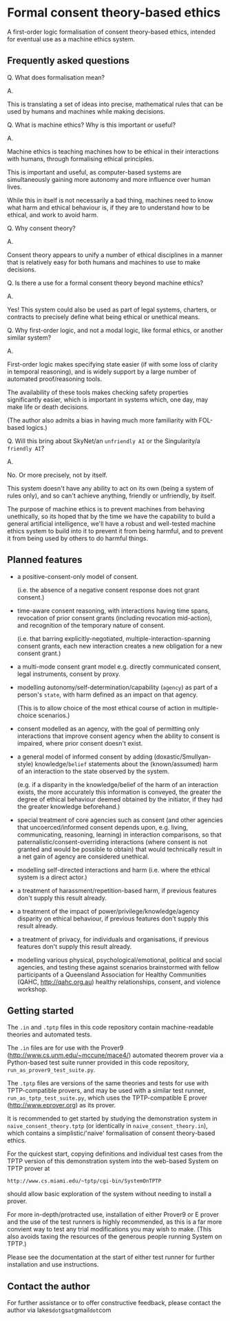 Formal consent theory-based ethics
==================================

A first-order logic formalisation of consent theory-based ethics, intended for eventual use
as a machine ethics system.



Frequently asked questions
--------------------------

Q. What does formalisation mean?

A.

This is translating a set of ideas into precise, mathematical rules that can be used by humans and
machines while making decisions.


Q. What is machine ethics? Why is this important or useful?

A.

Machine ethics is teaching machines how to be ethical in their interactions with humans,
through formalising ethical principles.

This is important and useful, as computer-based systems are simultaneously gaining
more autonomy and more influence over human lives.

While this in itself is not necessarily a bad thing, machines need to know what harm and
ethical behaviour is, if they are to understand how to be ethical, and work to avoid harm.


Q. Why consent theory?

A.

Consent theory appears to unify a number of ethical disciplines in a manner that is
relatively easy for both humans and machines to use to make decisions.


Q. Is there a use for a formal consent theory beyond machine ethics?

A.

Yes! This system could also be used as part of legal systems, charters, or contracts to precisely
define what being ethical or unethical means.


Q. Why first-order logic, and not a modal logic, like formal ethics, or another similar system?

A.

First-order logic makes specifying state easier (if with some loss of clarity in temporal
reasoning), and is widely support by a large number of automated proof/reasoning tools.

The availability of these tools makes checking safety properties significantly easier, which is
important in systems which, one day, may make life or death decisions.

(The author also admits a bias in having much more familiarity with FOL-based logics.)


Q. Will this bring about SkyNet/an `unfriendly AI` or the Singularity/a `friendly AI`?

A.

No. Or more precisely, not by itself.

This system doesn't have any ability to act on its own (being a system of rules only),
and so can't achieve anything, friendly or unfriendly, by itself.

The purpose of machine ethics is to prevent machines from behaving unethically, so its hoped
that by the time we have the capability to build a general artificial intelligence,
we'll have a robust and well-tested machine ethics system to build into it to prevent it from
being harmful, and to prevent it from being used by others to do harmful things.



Planned features
----------------

 - a positive-consent-only model of consent.

   (i.e. the absence of a negative consent response does not grant consent.)

 - time-aware consent reasoning, with interactions having time spans, revocation of prior
   consent grants (including revocation mid-action), and recognition of the temporary nature
   of consent.

   (i.e. that barring explicitly-negotiated, multiple-interaction-spanning consent grants, each
   new interaction creates a new obligation for a new consent grant.)

 - a multi-mode consent grant model e.g. directly communicated consent, legal instruments,
   consent by proxy.

 - modelling autonomy/self-determination/capability (`agency`) as part of a person's `state`,
   with harm defined as an impact on that agency.

   (This is to allow choice of the most ethical course of action in multiple-choice scenarios.)

 - consent modelled as an agency, with the goal of permitting only interactions that improve
   consent agency when the ability to consent is impaired, where prior consent doesn't exist.

 - a general model of informed consent by adding (doxastic/Smullyan-style) knowledge/`belief`
   statements about the (known/assumed) harm of an interaction to the state observed by the system.

   (e.g. if a disparity in the knowledge/belief of the harm of an interaction exists,
    the more accurately this information is conveyed, the greater the degree of ethical
    behaviour deemed obtained by the initiator, if they had the greater knowledge beforehand.)

 - special treatment of core agencies such as consent (and other agencies that uncoerced/informed
   consent depends upon, e.g. living, communicating, reasoning, learning) in interaction
   comparisons, so that paternalistic/consent-overriding interactions (where consent is not
   granted and would be possible to obtain) that would technically result in a net gain of agency
   are considered unethical.

 - modelling self-directed interactions and harm (i.e. where the ethical system is a direct actor.)

 - a treatment of harassment/repetition-based harm, if previous features don't supply this
   result already.

 - a treatment of the impact of power/privilege/knowledge/agency disparity on ethical behaviour,
   if previous features don't supply this result already.

 - a treatment of privacy, for individuals and organisations, if previous features don't supply
   this result already.

 - modelling various physical, psychological/emotional, political and social agencies, and testing
   these against scenarios brainstormed with fellow participants of a Queensland Association for
   Healthy Communities (QAHC, http://qahc.org.au) healthy relationships, consent, and violence
   workshop.



Getting started
---------------

The `.in` and `.tptp` files in this code repository contain machine-readable theories and automated tests.


The `.in` files are for use with the Prover9 (http://www.cs.unm.edu/~mccune/mace4/)
automated theorem prover via a Python-based test suite runner provided in this code repository,
`run_as_prover9_test_suite.py`.

The `.tptp` files are versions of the same theories and tests for use with TPTP-compatible provers, and may
be used with a similar test runner, `run_as_tptp_test_suite.py`, which uses the TPTP-compatible
E prover (http://www.eprover.org) as its prover.


It is recommended to get started by studying the demonstration system in `naive_consent_theory.tptp`
(or identically in `naive_consent_theory.in`), which contains a simplistic/'naive' formalisation of
consent theory-based ethics.


For the quickest start, copying definitions and individual test cases from the TPTP version of this
demonstration system into the web-based System on TPTP prover at

    http://www.cs.miami.edu/~tptp/cgi-bin/SystemOnTPTP

should allow basic exploration of the system without needing to install a prover.


For more in-depth/protracted use, installation of either Prover9 or E prover and the use of the test runners
is highly recommended, as this is a far more convient way to test any trial modifications you may
wish to make. (This also avoids taxing the resources of the generous people running System on TPTP.)

Please see the documentation at the start of either test runner for further installation and use instructions.


Contact the author
------------------

For further assistance or to offer constructive feedback, please contact the author via
lakes`dot`gs`at`gmail`dot`com